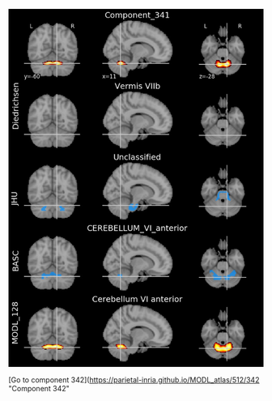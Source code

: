 


![341](preliminary/341.jpg "Component 341")

[Go to component 342](https://parietal-inria.github.io/MODL_atlas/512/342 "Component 342"